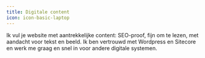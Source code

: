 ```yaml
---
title: Digitale content
icon: icon-basic-laptop
---
```


Ik vul je website met aantrekkelijke content: SEO-proof, fijn om te lezen, met aandacht voor tekst en beeld. Ik ben vertrouwd met Wordpress en Sitecore en werk me graag en snel in voor andere digitale systemen.
